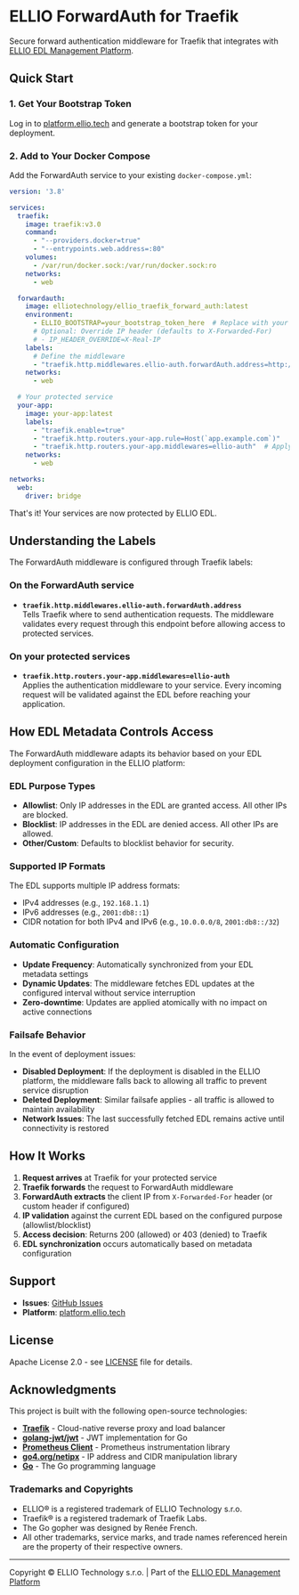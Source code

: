 # ELLIO ForwardAuth for Traefik

Secure forward authentication middleware for Traefik that integrates with [ELLIO EDL Management Platform](https://platform.ellio.tech).

## Quick Start

### 1. Get Your Bootstrap Token

Log in to [platform.ellio.tech](https://platform.ellio.tech) and generate a bootstrap token for your deployment.

### 2. Add to Your Docker Compose

Add the ForwardAuth service to your existing `docker-compose.yml`:

```yaml
version: '3.8'

services:
  traefik:
    image: traefik:v3.0
    command:
      - "--providers.docker=true"
      - "--entrypoints.web.address=:80"
    volumes:
      - /var/run/docker.sock:/var/run/docker.sock:ro
    networks:
      - web

  forwardauth:
    image: elliotechnology/ellio_traefik_forward_auth:latest
    environment:
      - ELLIO_BOOTSTRAP=your_bootstrap_token_here  # Replace with your token
      # Optional: Override IP header (defaults to X-Forwarded-For)
      # - IP_HEADER_OVERRIDE=X-Real-IP
    labels:
      # Define the middleware
      - "traefik.http.middlewares.ellio-auth.forwardAuth.address=http://forwardauth:8080/auth"
    networks:
      - web

  # Your protected service
  your-app:
    image: your-app:latest
    labels:
      - "traefik.enable=true"
      - "traefik.http.routers.your-app.rule=Host(`app.example.com`)"
      - "traefik.http.routers.your-app.middlewares=ellio-auth"  # Apply the middleware
    networks:
      - web

networks:
  web:
    driver: bridge
```

That's it! Your services are now protected by ELLIO EDL.

## Understanding the Labels

The ForwardAuth middleware is configured through Traefik labels:

### On the ForwardAuth service

- **`traefik.http.middlewares.ellio-auth.forwardAuth.address`**  
  Tells Traefik where to send authentication requests. The middleware validates every request through this endpoint before allowing access to protected services.

### On your protected services

- **`traefik.http.routers.your-app.middlewares=ellio-auth`**  
  Applies the authentication middleware to your service. Every incoming request will be validated against the EDL before reaching your application.

## How EDL Metadata Controls Access

The ForwardAuth middleware adapts its behavior based on your EDL deployment configuration in the ELLIO platform:

### EDL Purpose Types

- **Allowlist**: Only IP addresses in the EDL are granted access. All other IPs are blocked.
- **Blocklist**: IP addresses in the EDL are denied access. All other IPs are allowed.
- **Other/Custom**: Defaults to blocklist behavior for security.

### Supported IP Formats

The EDL supports multiple IP address formats:

- IPv4 addresses (e.g., `192.168.1.1`)
- IPv6 addresses (e.g., `2001:db8::1`)
- CIDR notation for both IPv4 and IPv6 (e.g., `10.0.0.0/8`, `2001:db8::/32`)

### Automatic Configuration

- **Update Frequency**: Automatically synchronized from your EDL metadata settings
- **Dynamic Updates**: The middleware fetches EDL updates at the configured interval without service interruption
- **Zero-downtime**: Updates are applied atomically with no impact on active connections

### Failsafe Behavior

In the event of deployment issues:

- **Disabled Deployment**: If the deployment is disabled in the ELLIO platform, the middleware falls back to allowing all traffic to prevent service disruption
- **Deleted Deployment**: Similar failsafe applies - all traffic is allowed to maintain availability
- **Network Issues**: The last successfully fetched EDL remains active until connectivity is restored

## How It Works

1. **Request arrives** at Traefik for your protected service
2. **Traefik forwards** the request to ForwardAuth middleware
3. **ForwardAuth extracts** the client IP from `X-Forwarded-For` header (or custom header if configured)
4. **IP validation** against the current EDL based on the configured purpose (allowlist/blocklist)
5. **Access decision**: Returns 200 (allowed) or 403 (denied) to Traefik
6. **EDL synchronization** occurs automatically based on metadata configuration

## Support

- **Issues**: [GitHub Issues](https://github.com/ELLIO-Technology/ellio-forwardauth-docker/issues)
- **Platform**: [platform.ellio.tech](https://platform.ellio.tech)

## License

Apache License 2.0 - see [LICENSE](LICENSE) file for details.

## Acknowledgments

This project is built with the following open-source technologies:

- **[Traefik](https://traefik.io/)** - Cloud-native reverse proxy and load balancer
- **[golang-jwt/jwt](https://github.com/golang-jwt/jwt)** - JWT implementation for Go
- **[Prometheus Client](https://github.com/prometheus/client_golang)** - Prometheus instrumentation library
- **[go4.org/netipx](https://github.com/go4org/netipx)** - IP address and CIDR manipulation library
- **[Go](https://golang.org/)** - The Go programming language

### Trademarks and Copyrights

- ELLIO® is a registered trademark of ELLIO Technology s.r.o.
- Traefik® is a registered trademark of Traefik Labs.
- The Go gopher was designed by Renée French.
- All other trademarks, service marks, and trade names referenced herein are the property of their respective owners.

---

Copyright © ELLIO Technology s.r.o. | Part of the [ELLIO EDL Management Platform](https://platform.ellio.tech)
